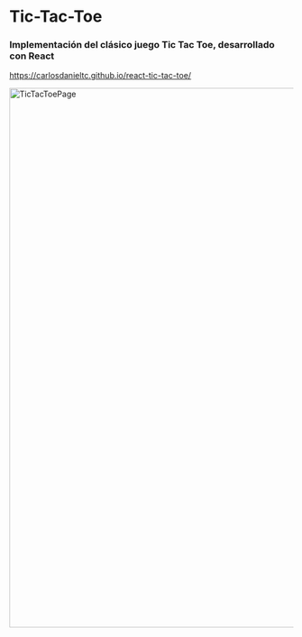 # Tic-Tac-Toe

### Implementación del clásico juego Tic Tac Toe, desarrollado con React
https://carlosdanieltc.github.io/react-tic-tac-toe/

<img width="958" alt="TicTacToePage" src="https://github.com/carlosdanieltc/react-tic-tac-toe/assets/64924319/d0607c7c-c4a2-42d1-a08c-58b85e04f228">
